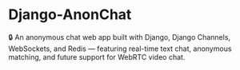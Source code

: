 # Django-AnonChat
🔒 An  anonymous chat web app built with Django, Django Channels, WebSockets, and Redis — featuring real-time text chat, anonymous matching, and future support for WebRTC video chat.
